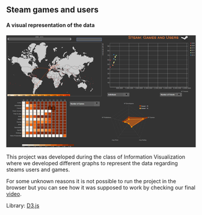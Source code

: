 ## Steam games and users
#### A visual representation of the data
![](/images/Banner.png)

This project was developed during the class of Information Visualization where we developed different graphs to represent the data regarding steams users and games.

For some unknown reasons it is not possible to run the project in the browser but you can see how it was supposed to work by checking our final [video](https://youtu.be/PMXK3Qscqtw).

Library: [D3.js](https://d3js.org/)
